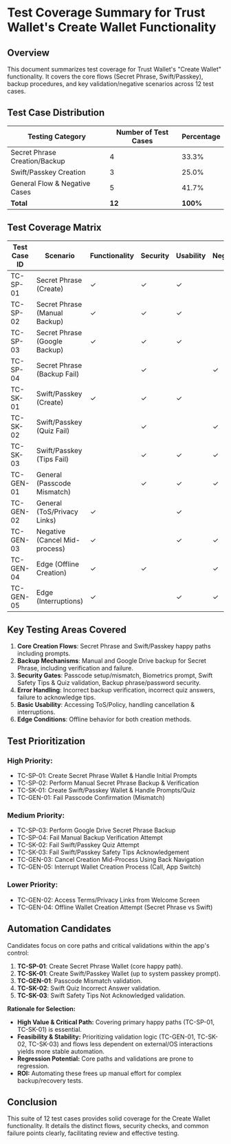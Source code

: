 # Test Coverage Summary for Trust Wallet's Create Wallet Functionality

## Overview

This document summarizes test coverage for Trust Wallet's "Create Wallet" functionality. It covers the core flows (Secret Phrase, Swift/Passkey), backup procedures, and key validation/negative scenarios across 12 test cases.

## Test Case Distribution

| Testing Category | Number of Test Cases | Percentage |
|-----------------------------|----------------------|------------|
| Secret Phrase Creation/Backup | 4 | 33.3% |
| Swift/Passkey Creation | 3 | 25.0% |
| General Flow & Negative Cases | 5 | 41.7% |
| **Total** | **12** | **100%** |

## Test Coverage Matrix

| Test Case ID | Scenario | Functionality | Security | Usability | Negative/Edge |
|--------------|-----------------------------|---------------|----------|-----------|---------------|
| TC-SP-01 | Secret Phrase (Create) | ✓ | ✓ | ✓ | |
| TC-SP-02 | Secret Phrase (Manual Backup) | ✓ | ✓ | ✓ | |
| TC-SP-03 | Secret Phrase (Google Backup) | ✓ | ✓ | ✓ | |
| TC-SP-04 | Secret Phrase (Backup Fail) | | ✓ | | ✓ |
| TC-SK-01 | Swift/Passkey (Create) | ✓ | ✓ | ✓ | |
| TC-SK-02 | Swift/Passkey (Quiz Fail) | | ✓ | | ✓ |
| TC-SK-03 | Swift/Passkey (Tips Fail) | | ✓ | ✓ | ✓ |
| TC-GEN-01 | General (Passcode Mismatch) | | ✓ | ✓ | ✓ |
| TC-GEN-02 | General (ToS/Privacy Links) | ✓ | | ✓ | |
| TC-GEN-03 | Negative (Cancel Mid-process) | ✓ | | ✓ | ✓ |
| TC-GEN-04 | Edge (Offline Creation) | ✓ | ✓ | | ✓ |
| TC-GEN-05 | Edge (Interruptions) | ✓ | | ✓ | ✓ |

## Key Testing Areas Covered

1.  **Core Creation Flows**: Secret Phrase and Swift/Passkey happy paths including prompts.
2.  **Backup Mechanisms**: Manual and Google Drive backup for Secret Phrase, including verification and failure.
3.  **Security Gates**: Passcode setup/mismatch, Biometrics prompt, Swift Safety Tips & Quiz validation, Backup phrase/password security.
4.  **Error Handling**: Incorrect backup verification, incorrect quiz answers, failure to acknowledge tips.
5.  **Basic Usability**: Accessing ToS/Policy, handling cancellation & interruptions.
6.  **Edge Conditions**: Offline behavior for both creation methods.

## Test Prioritization

### High Priority:
- TC-SP-01: Create Secret Phrase Wallet & Handle Initial Prompts
- TC-SP-02: Perform Manual Secret Phrase Backup & Verification
- TC-SK-01: Create Swift/Passkey Wallet & Handle Prompts/Quiz
- TC-GEN-01: Fail Passcode Confirmation (Mismatch)

### Medium Priority:
- TC-SP-03: Perform Google Drive Secret Phrase Backup
- TC-SP-04: Fail Manual Backup Verification Attempt
- TC-SK-02: Fail Swift/Passkey Quiz Attempt
- TC-SK-03: Fail Swift/Passkey Safety Tips Acknowledgement
- TC-GEN-03: Cancel Creation Mid-Process Using Back Navigation
- TC-GEN-05: Interrupt Wallet Creation Process (Call, App Switch)

### Lower Priority:
- TC-GEN-02: Access Terms/Privacy Links from Welcome Screen
- TC-GEN-04: Offline Wallet Creation Attempt (Secret Phrase vs Swift)

## Automation Candidates

Candidates focus on core paths and critical validations within the app's control:

1.  **TC-SP-01**: Create Secret Phrase Wallet (core happy path).
2.  **TC-SK-01**: Create Swift/Passkey Wallet (up to system passkey prompt).
3.  **TC-GEN-01**: Passcode Mismatch validation.
4.  **TC-SK-02**: Swift Quiz Incorrect Answer validation.
5.  **TC-SK-03**: Swift Safety Tips Not Acknowledged validation.

**Rationale for Selection:**
-   **High Value & Critical Path:** Covering primary happy paths (TC-SP-01, TC-SK-01) is essential.
-   **Feasibility & Stability:** Prioritizing validation logic (TC-GEN-01, TC-SK-02, TC-SK-03) and flows less dependent on external/OS interactions yields more stable automation.
-   **Regression Potential:** Core paths and validations are prone to regression.
-   **ROI:** Automating these frees up manual effort for complex backup/recovery tests.

## Conclusion

This suite of 12 test cases provides solid coverage for the Create Wallet functionality. It details the distinct flows, security checks, and common failure points clearly, facilitating review and effective testing. 